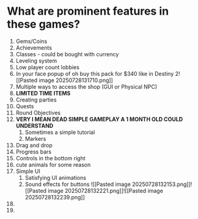 # What are prominent features in these games?
1. Gems/Coins
2. Achievements 
3. Classes - could be bought with currency
4. Leveling system
5. Low player count lobbies
6. In your face popup of oh buy this pack for $340 like in Destiny 2![[Pasted image 20250728131710.png]]
7. Multiple ways to access the shop (GUI or Physical NPC)
8. **LIMITED TIME ITEMS**
9. Creating parties
10. Quests
11. Round Objectives
12. **VERY I MEAN DEAD SIMPLE GAMEPLAY A 1 MONTH OLD COULD UNDERSTAND**
	1. Sometimes a simple tutorial
	2. Markers 
13. Drag and drop
14. Progress bars
15. Controls in the bottom right
16. cute animals for some reason
17. Simple UI
	1. Satisfying UI animations
	2. Sound effects for buttons
	    ![[Pasted image 20250728132153.png]]![[Pasted image 20250728132221.png]]![[Pasted image 20250728132239.png]]
18. 
19. 